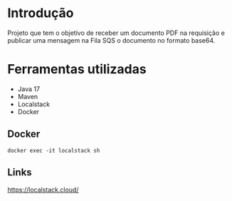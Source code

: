 # Introdução

Projeto que tem o objetivo de receber um documento PDF na requisição e publicar uma mensagem na Fila SQS o documento no formato base64.

# Ferramentas utilizadas
- Java 17
- Maven
- Localstack
- Docker

## Docker

``` 
docker exec -it localstack sh
```

## Links

https://localstack.cloud/
